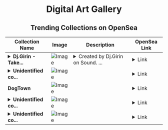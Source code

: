 <div align="center">

# Digital Art Gallery

## Trending Collections on OpenSea

| Collection Name                       | Image                                                                                     | Description                       | OpenSea Link                                                                                          |
|---------------------------------------|-------------------------------------------------------------------------------------------|-----------------------------------|--------------------------------------------------------------------------------------------------------|
| **<details><summary>Dj.Girin - Take...</summary>Dj.Girin - Take Five Slowed + reverb</details>** | ![Image](https://i.seadn.io/s/raw/files/02091e10d4c180396c982b7784a5b049.jpg?w=500&auto=format?w=200&auto=format) | <details><summary>Created by Dj.Girin on Sound. ...</summary>Created by Dj.Girin on Sound. Leave a comment on the song at https://www.sound.xyz/djgirinnft/take-five-slowed-reverb</details> | <details><summary>Link</summary>[Dj.Girin - Take Five Slowed + reverb](https://opensea.io/collection/dj-girin-take-five-slowed-reverb)</details> |
| **<details><summary>Unidentified co...</summary>Unidentified contract 075f0102-5e99-444d-9c31-d34cf431b2f0</details>** | ![Image](https://i.seadn.io/s/raw/files/e9acf51ddce687ccf33c485e916aec1b.jpg?w=500&auto=format?w=200&auto=format) |  | <details><summary>Link</summary>[Unidentified contract 075f0102-5e99-444d-9c31-d34cf431b2f0](https://opensea.io/collection/unidentified-contract-075f0102-5e99-444d-9c31-d34c)</details> |
| **DogTown** | ![Image](https://i.seadn.io/s/raw/files/20b71acb41b076f0605c262a8ff2f1c1.png?w=500&auto=format?w=200&auto=format) |  | <details><summary>Link</summary>[DogTown](https://opensea.io/collection/dogtown-3)</details> |
| **<details><summary>Unidentified co...</summary>Unidentified contract 8487ecc9-b2b8-4919-a6d8-13e2eb73046a</details>** | ![Image](https://i.seadn.io/s/raw/files/a837708742ad8afcb35eb60ba787976d.jpg?w=500&auto=format?w=200&auto=format) |  | <details><summary>Link</summary>[Unidentified contract 8487ecc9-b2b8-4919-a6d8-13e2eb73046a](https://opensea.io/collection/unidentified-contract-8487ecc9-b2b8-4919-a6d8-13e2)</details> |
| **<details><summary>Unidentified co...</summary>Unidentified contract c91cde19-ad9a-41ca-8155-52458a7f9a90</details>** | ![Image](https://i.seadn.io/s/raw/files/e9acf51ddce687ccf33c485e916aec1b.jpg?w=500&auto=format?w=200&auto=format) |  | <details><summary>Link</summary>[Unidentified contract c91cde19-ad9a-41ca-8155-52458a7f9a90](https://opensea.io/collection/unidentified-contract-c91cde19-ad9a-41ca-8155-5245)</details> |

</div>